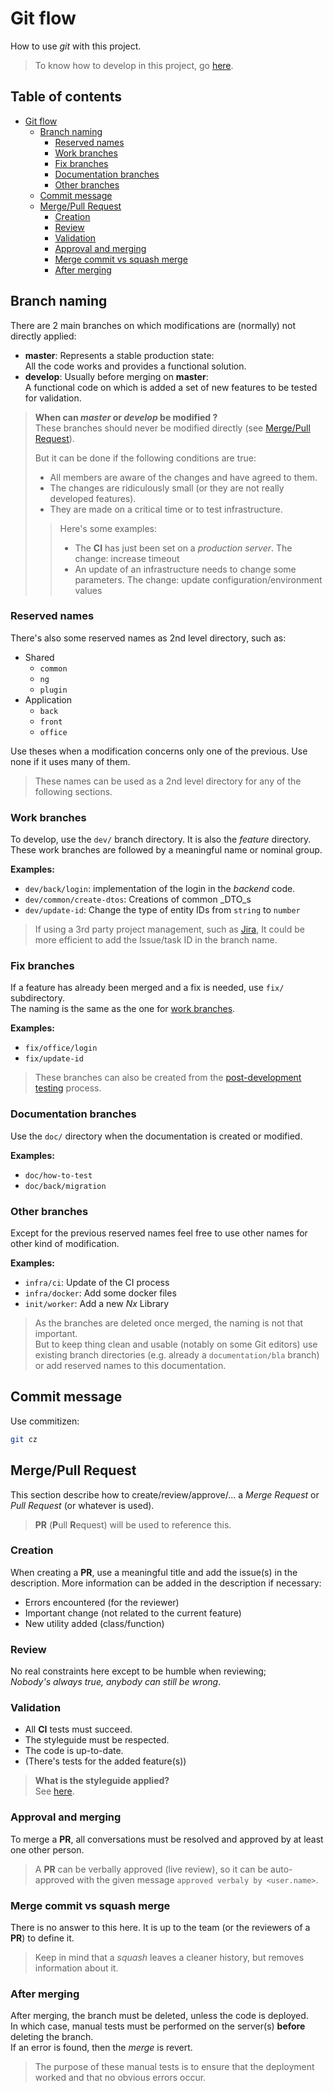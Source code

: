 # Git flow

How to use _git_ with this project.

> To know how to develop in this project, go [here](./flow-dev.md).

## Table of contents

<!-- TOC -->
* [Git flow](#git-flow)
  * [Branch naming](#branch-naming)
    * [Reserved names](#reserved-names)
    * [Work branches](#work-branches)
    * [Fix branches](#fix-branches)
    * [Documentation branches](#documentation-branches)
    * [Other branches](#other-branches)
  * [Commit message](#commit-message)
  * [Merge/Pull Request](#mergepull-request)
    * [Creation](#creation)
    * [Review](#review)
    * [Validation](#validation)
    * [Approval and merging](#approval-and-merging)
    * [Merge commit vs squash merge](#merge-commit-vs-squash-merge)
    * [After merging](#after-merging)
<!-- TOC -->

## Branch naming

There are 2 main branches on which modifications are (normally) not directly applied:

* **master**: Represents a stable production state:  
     All the code works and provides a functional solution.
* **develop**: Usually before merging on **master**:  
     A functional code on which is added a set of new features to be tested for validation.

> **When can _master_ or _develop_ be modified ?**  
> These branches should never be modified directly (see [Merge/Pull Request](#mergepull-request)).
>
> But it can be done if the following conditions are true:
>
> * All members are aware of the changes and have agreed to them.
> * The changes are ridiculously small (or they are not really developed features).
> * They are made on a critical time or to test infrastructure.
>
> > Here's some examples:
> >
> > * The **CI** has just been set on a _production server_. The change: increase timeout
> > * An update of an infrastructure needs to change some parameters.
> >     The change: update configuration/environment values

### Reserved names

There's also some reserved names as 2nd level directory, such as:

* Shared
  * `common`
  * `ng`
  * `plugin`
* Application
  * `back`
  * `front`
  * `office`

Use theses when a modification concerns only one of the previous.
Use none if it uses many of them.

> These names can be used as a 2nd level directory for any of the following sections.

### Work branches

To develop, use the `dev/` branch directory.
It is also the _feature_ directory.  
These work branches are followed by a meaningful name or nominal group.

**Examples:**

* `dev/back/login`: implementation of the login in the _backend_ code.
* `dev/common/create-dtos`: Creations of common _DTO_s
* `dev/update-id`: Change the type of entity IDs from `string` to `number`

> If using a 3rd party project management, such as [Jira](https://www.atlassian.com/de/software/jira?&aceid=&adposition=&adgroup=143040442725&campaign=19324539974&creative=642068918877&device=c&keyword=jira&matchtype=e&network=g&placement=&ds_kids=p74609403311&ds_e=GOOGLE&ds_eid=700000001558501&ds_e1=GOOGLE&gclid=EAIaIQobChMI3dmmvtS__gIV0MztCh0uDwJLEAAYASAAEgIibvD_BwE&gclsrc=aw.ds),
> It could be more efficient to add the Issue/task ID in the branch name.

### Fix branches

If a feature has already been merged and a fix is needed, use `fix/` subdirectory.  
The naming is the same as the one for [work branches](#work-branches).

**Examples:**

* `fix/office/login`
* `fix/update-id`

> These branches can also be created from the
> [post-development testing](./flow-testing.md#post-development) process.

### Documentation branches

Use the `doc/` directory when the documentation is created or modified.

**Examples:**

* `doc/how-to-test`
* `doc/back/migration`

### Other branches

Except for the previous reserved names feel free to use other names for other kind of modification.

**Examples:**

* `infra/ci`: Update of the CI process
* `infra/docker`: Add some docker files
* `init/worker`: Add a new _Nx_ Library

> As the branches are deleted once merged, the naming is not that important.  
> But to keep thing clean and usable (notably on some Git editors)
> use existing branch directories (e.g. already a `documentation/bla` branch)
> or add reserved names to this documentation.

## Commit message

Use commitizen:

```bash
git cz
```

<!-- TODO: complete -->

## Merge/Pull Request

This section describe how to create/review/approve/... a _Merge Request_
or _Pull Request_ (or whatever is used).

> **PR** (**P**ull **R**equest) will be used to reference this.

### Creation

When creating a **PR**, use a meaningful title and add the issue(s) in the description.
More information can be added in the description if necessary:

* Errors encountered (for the reviewer)
* Important change (not related to the current feature)
* New utility added (class/function)

### Review

No real constraints here except to be humble when reviewing;  
_Nobody's always true, anybody can still be wrong_.

### Validation

* All **CI** tests must succeed.
* The styleguide must be respected.
* The code is up-to-date.
* (There's tests for the added feature(s))

> **What is the styleguide applied?**  
> See [here](./styleguide.md).

### Approval and merging

To merge a **PR**, all conversations must be resolved and approved by at least one other person.

> A **PR** can be verbally approved (live review),
> so it can be auto-approved with the given message `approved verbaly by <user.name>`.

### Merge commit vs squash merge

There is no answer to this here.
It is up to the team (or the reviewers of a **PR**) to define it.

> Keep in mind that a _squash_ leaves a cleaner history,
> but removes information about it.

### After merging

After merging, the branch must be deleted, unless the code is deployed.  
In which case, manual tests must be performed on the server(s) **before** deleting the branch.  
If an error is found, then the _merge_ is revert.

> The purpose of these manual tests is to ensure that the deployment worked
> and that no obvious errors occur.
